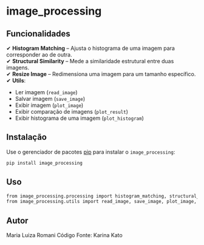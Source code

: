 # image_processing

## Funcionalidades

✔ **Histogram Matching** – Ajusta o histograma de uma imagem para corresponder ao de outra.  
✔ **Structural Similarity** – Mede a similaridade estrutural entre duas imagens.  
✔ **Resize Image** – Redimensiona uma imagem para um tamanho específico.  
✔ **Utils**:
   - Ler imagem (`read_image`)
   - Salvar imagem (`save_image`)
   - Exibir imagem (`plot_image`)
   - Exibir comparação de imagens (`plot_result`)
   - Exibir histograma de uma imagem (`plot_histogram`)

## Instalação

Use o gerenciador de pacotes [pip](https://pip.pypa.io/en/stable/) para instalar o `image_processing`:

```bash
pip install image_processing
```

## Uso
```bash
from image_processing.processing import histogram_matching, structural_similarity, resize_image
from image_processing.utils import read_image, save_image, plot_image, plot_result, plot_histogram
```

## Autor
Maria Luiza Romani
Código Fonte: Karina Kato